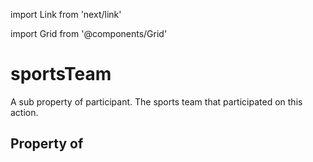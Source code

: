import Link from 'next/link'
  
import Grid from '@components/Grid'

# sportsTeam

A sub property of participant. The sports team that participated on this action.

## Property of



